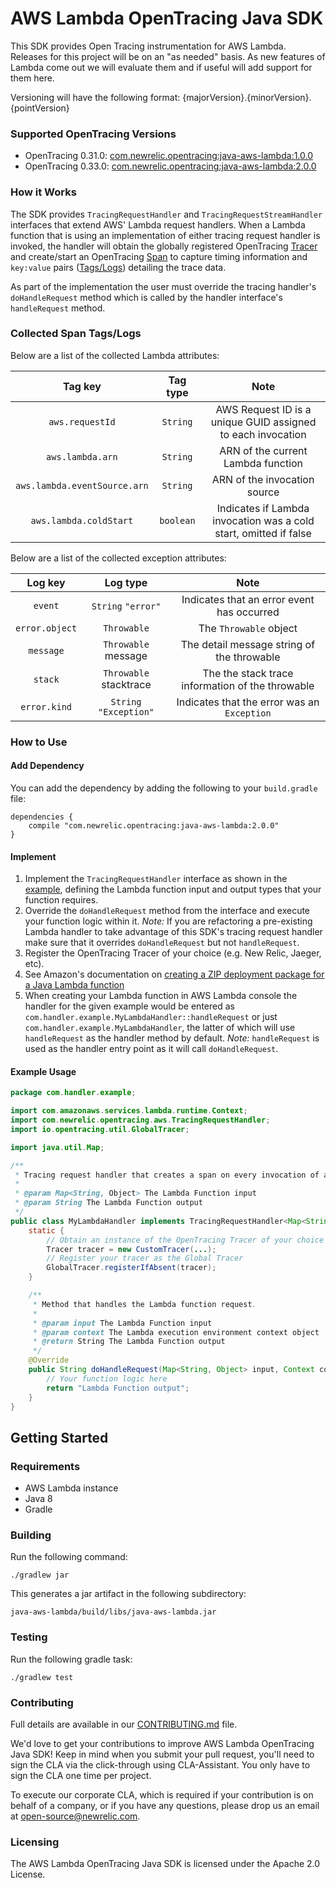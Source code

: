 # AWS Lambda OpenTracing Java SDK

This SDK provides Open Tracing instrumentation for AWS Lambda. Releases for this project will be on an "as needed" basis. As new features of Lambda come out we will evaluate them and if useful will add support for them here.

Versioning will have the following format: {majorVersion}.{minorVersion}.{pointVersion} 

### Supported OpenTracing Versions

* OpenTracing 0.31.0: [com.newrelic.opentracing:java-aws-lambda:1.0.0](https://mvnrepository.com/artifact/com.newrelic.opentracing/java-aws-lambda/1.0.0)
* OpenTracing 0.33.0: [com.newrelic.opentracing:java-aws-lambda:2.0.0](https://mvnrepository.com/artifact/com.newrelic.opentracing/java-aws-lambda/2.0.0)

### How it Works

The SDK provides `TracingRequestHandler` and `TracingRequestStreamHandler` interfaces that extend AWS' Lambda request handlers. When a Lambda function that is using an implementation of either tracing request handler is invoked, the handler will obtain the globally registered OpenTracing [Tracer](https://opentracing.io/docs/overview/tracers/) and create/start an OpenTracing [Span](https://opentracing.io/docs/overview/spans/) to capture timing information and `key:value` pairs ([Tags/Logs](https://opentracing.io/docs/overview/tags-logs-baggage/)) detailing the trace data.

As part of the implementation the user must override the tracing handler's `doHandleRequest` method which is called by the handler interface's `handleRequest` method.

### Collected Span Tags/Logs

Below are a list of the collected Lambda attributes:

| Tag key                          | Tag type  |                        Note                                       |
| :------------------------------: | :-------: | :---------------------------------------------------------------: |
| `aws.requestId`                  | `String`  | AWS Request ID is a unique GUID assigned to each invocation       |
| `aws.lambda.arn`                 | `String`  | ARN of the current Lambda function                                |
| `aws.lambda.eventSource.arn`     | `String`  | ARN of the invocation source                                      |
| `aws.lambda.coldStart`           | `boolean` | Indicates if Lambda invocation was a cold start, omitted if false |

Below are a list of the collected exception attributes:

| Log key        | Log type                |                        Note                      |
| :------------: | :---------------------: | :----------------------------------------------: |
| `event`        | `String` `"error"`      | Indicates that an error event has occurred       |
| `error.object` | `Throwable`             | The `Throwable` object                           |
| `message`      | `Throwable` message     | The detail message string of the throwable       |
| `stack`        | `Throwable` stacktrace  | The the stack trace information of the throwable |
| `error.kind`   | `String` `"Exception"`  | Indicates that the error was an `Exception`      |

### How to Use

#### Add Dependency
You can add the dependency by adding the following to your `build.gradle` file:
```
dependencies {
    compile "com.newrelic.opentracing:java-aws-lambda:2.0.0"
}
```

#### Implement
1. Implement the `TracingRequestHandler` interface as shown in the [example](#example-usage), defining the Lambda function input and output types that your function requires.
2. Override the `doHandleRequest` method from the interface and execute your function logic within it. *Note:* If you are refactoring a pre-existing Lambda handler to take advantage of this SDK's tracing request handler make sure that it overrides `doHandleRequest` but not `handleRequest`.
3. Register the OpenTracing Tracer of your choice (e.g. New Relic, Jaeger, etc).
4. See Amazon's documentation on [creating a ZIP deployment package for a Java Lambda function](https://docs.aws.amazon.com/lambda/latest/dg/create-deployment-pkg-zip-java.html)
5. When creating your Lambda function in AWS Lambda console the handler for the given example would be entered as `com.handler.example.MyLambdaHandler::handleRequest` or just `com.handler.example.MyLambdaHandler`, the latter of which will use `handleRequest` as the handler method by default. *Note:* `handleRequest` is used as the handler entry point as it will call `doHandleRequest`.

#### Example Usage

```java
package com.handler.example;

import com.amazonaws.services.lambda.runtime.Context;
import com.newrelic.opentracing.aws.TracingRequestHandler;
import io.opentracing.util.GlobalTracer;

import java.util.Map;

/**
 * Tracing request handler that creates a span on every invocation of a Lambda.
 *
 * @param Map<String, Object> The Lambda Function input
 * @param String The Lambda Function output
 */
public class MyLambdaHandler implements TracingRequestHandler<Map<String, Object>, String> {
    static {
        // Obtain an instance of the OpenTracing Tracer of your choice
        Tracer tracer = new CustomTracer(...);
        // Register your tracer as the Global Tracer
        GlobalTracer.registerIfAbsent(tracer);
    }

    /**
     * Method that handles the Lambda function request.
     *
     * @param input The Lambda Function input
     * @param context The Lambda execution environment context object
     * @return String The Lambda Function output
     */
    @Override
    public String doHandleRequest(Map<String, Object> input, Context context) {
        // Your function logic here
        return "Lambda Function output";
    }
}
```

## Getting Started

### Requirements

* AWS Lambda instance
* Java 8
* Gradle

### Building
Run the following command: 
```
./gradlew jar
```  

This generates a jar artifact in the following subdirectory:
```
java-aws-lambda/build/libs/java-aws-lambda.jar
```

### Testing
Run the following gradle task: 
```
./gradlew test
```

### Contributing
Full details are available in our [CONTRIBUTING.md](CONTRIBUTING.md) file.

We'd love to get your contributions to improve AWS Lambda OpenTracing Java SDK! Keep in mind when you submit your pull request, you'll need to sign the CLA via the click-through using CLA-Assistant. You only have to sign the CLA one time per project.

To execute our corporate CLA, which is required if your contribution is on behalf of a company, or if you have any questions, please drop us an email at open-source@newrelic.com. 

### Licensing
The AWS Lambda OpenTracing Java SDK is licensed under the Apache 2.0 License.

